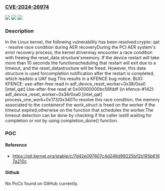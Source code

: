 ### [CVE-2024-26974](https://cve.mitre.org/cgi-bin/cvename.cgi?name=CVE-2024-26974)
![](https://img.shields.io/static/v1?label=Product&message=Linux&color=blue)
![](https://img.shields.io/static/v1?label=Version&message=d8cba25d2c68%3C%20daba62d9eedd%20&color=brighgreen)
![](https://img.shields.io/static/v1?label=Vulnerability&message=n%2Fa&color=brighgreen)

### Description

In the Linux kernel, the following vulnerability has been resolved:crypto: qat - resolve race condition during AER recoveryDuring the PCI AER system's error recovery process, the kernel drivermay encounter a race condition with freeing the reset_data structure'smemory. If the device restart will take more than 10 seconds the functionscheduling that restart will exit due to a timeout, and the reset_datastructure will be freed. However, this data structure is used forcompletion notification after the restart is completed, which leadsto a UAF bug.This results in a KFENCE bug notice.  BUG: KFENCE: use-after-free read in adf_device_reset_worker+0x38/0xa0 [intel_qat]  Use-after-free read at 0x00000000bc56fddf (in kfence-#142):  adf_device_reset_worker+0x38/0xa0 [intel_qat]  process_one_work+0x173/0x340To resolve this race condition, the memory associated to the containerof the work_struct is freed on the worker if the timeout expired,otherwise on the function that schedules the worker.The timeout detection can be done by checking if the caller isstill waiting for completion or not by using completion_done() function.

### POC

#### Reference
- https://git.kernel.org/stable/c/7d42e097607c4d246d99225bf2b195b6167a210c

#### Github
No PoCs found on GitHub currently.

